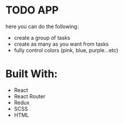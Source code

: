 # TODO APP
here you can do the following:
- create a group of tasks
- create as many as you want from tasks
- fully control colors (pink, blue, purple...etc)
# Built With:
- React
- React Router
- Redux
- SCSS
- HTML
